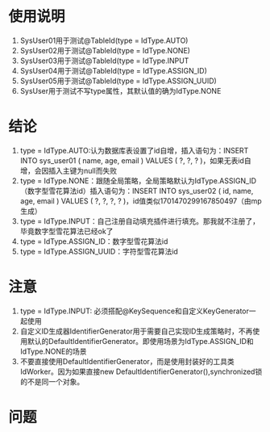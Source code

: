 # 使用说明
1. SysUser01用于测试@TableId(type = IdType.AUTO)
2. SysUser02用于测试@TableId(type = IdType.NONE)
3. SysUser03用于测试@TableId(type = IdType.INPUT
4. SysUser04用于测试@TableId(type = IdType.ASSIGN_ID)
5. SysUser05用于测试@TableId(type = IdType.ASSIGN_UUID)
6. SysUser用于测试不写type属性，其默认值的确为IdType.NONE

# 结论
1. type = IdType.AUTO:认为数据库表设置了id自增，插入语句为：INSERT INTO sys_user01  ( name, age, email )  VALUES  ( ?, ?, ? )，如果无表id自增，会因插入主键为null而失败
2. type = IdType.NONE：跟随全局策略，全局策略默认为IdType.ASSIGN_ID（数字型雪花算法id）插入语句为：INSERT INTO sys_user02 ( id, name, age, email ) VALUES ( ?, ?, ?, ? )，id值类似1701470299167850497（由mp生成）
3. type = IdType.INPUT：自己注册自动填充插件进行填充。那我就不注册了，毕竟数字型雪花算法已经ok了
4. type = IdType.ASSIGN_ID：数字型雪花算法id
5. type = IdType.ASSIGN_UUID：字符型雪花算法id
# 注意
1. type = IdType.INPUT: 必须搭配@KeySequence和自定义KeyGenerator一起使用
2. 自定义ID生成器IdentifierGenerator用于需要自己实现ID生成策略时，不再使用默认的DefaultIdentifierGenerator。即使用场景为IdType.ASSIGN_ID和IdType.NONE的场景
3. 不要直接使用DefaultIdentifierGenerator，而是使用封装好的工具类IdWorker。因为如果直接new DefaultIdentifierGenerator(),synchronized锁的不是同一个对象。
# 问题
